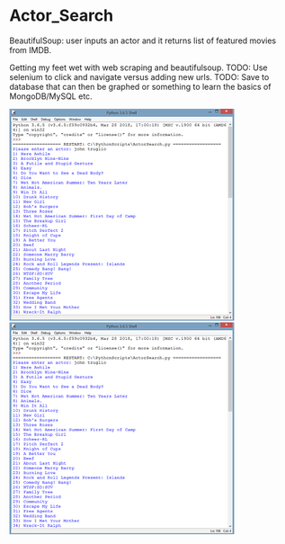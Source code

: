 # Actor_Search
BeautifulSoup: user inputs an actor and it returns list of featured movies from IMDB.

Getting my feet wet with web scraping and beautifulsoup.
TODO: Use selenium to click and navigate versus adding new urls. 
TODO: Save to database that can then be graphed or something to learn the basics of MongoDB/MySQL etc. 

![Image of movies](https://github.com/mccluret/Actor_Search/blob/master/john1.PNG)
![Image of movies](https://github.com/mccluret/Actor_Search/blob/master/john1.PNG)
